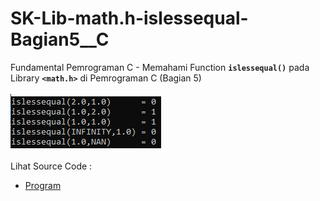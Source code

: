 # SK-Lib-math.h-islessequal-Bagian5__C
Fundamental Pemrograman C - Memahami Function <code><b>islessequal()</b></code> pada Library <code><b>&lt;math.h></b></code> di Pemrograman C (Bagian 5)<br><br>
<img src="https://github.com/RizkyKhapidsyah/SK-Lib-math.h-islessequal-Bagian5__C/blob/master/SK-Lib-math.h-islessequal-Bagian5__C/result/001.PNG"><br><br>
Lihat Source Code : <br>
- <a href="https://github.com/RizkyKhapidsyah/SK-Lib-math.h-islessequal-Bagian5__C/blob/master/SK-Lib-math.h-islessequal-Bagian5__C/Source.c">Program</a>
